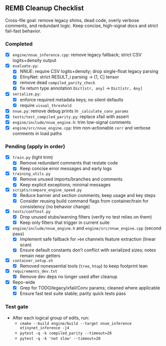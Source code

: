 ## REMB Cleanup Checklist

Cross-file goal: remove legacy shims, dead code, overly verbose comments, and redundant logic. Keep concise, high-signal docs and strict fail-fast behavior.

### Completed

- [x] `engine/nnue_inference.cpp`: remove legacy fallback; strict CSV logits+density output
- [x] `evaluate.py`:
  - [x] NNUE: require CSV logits+density; drop single-float legacy parsing
  - [x] EtinyNet: strict RESULT_i parsing → [1, C] tensor
  - [x] remove dead `compiled_parity_check`
  - [x] fix return type annotation `Dict[str, any]` → `Dict[str, Any]`
- [x] `serialize.py`:
  - [x] enforce required metadata keys; no silent defaults
  - [x] require `visual_threshold`
- [x] `nnue.py`: remove debug prints in `_calculate_conv_params`
- [x] `tests/test_compiled_parity.py`: replace xfail with assert
- [x] `engine/include/nnue_engine.h`: trim low-signal comments
- [x] `engine/src/nnue_engine.cpp`: trim non-actionable `cerr` and verbose comments in load paths

### Pending (apply in order)

- [x] `train.py` (light trim)
  - [x] Remove redundant comments that restate code
  - [x] Keep concise error messages and early logs

- [x] `training_utils.py`
  - [x] Remove unused imports/branches and comments
  - [x] Keep explicit exceptions; minimal messages

- [x] `scripts/compare_engine_speed.py`
  - [x] Reduce banner and section comments; keep usage and key steps
  - [x] Consider reusing build command flags from container/train for consistency (no behavior change)

- [x] `tests/conftest.py`
  - [x] Drop unused stubs/warning filters (verify no test relies on them)
  - [x] Keep only filters that trigger in current suite

- [x] `engine/include/nnue_engine.h` and `engine/src/nnue_engine.cpp` (second pass)
  - [x] Implement safe fallback for `>64` channels feature extraction (linear scan)
  - [x] Ensure default constants don’t conflict with serialized sizes; notes remain near getters

- [x] `container_setup.sh`
  - [x] Removed nonessential tools (`tree`, `htop`) to keep footprint lean

- [x] `requirements_dev.txt`
  - [x] Remove dev deps no longer used after cleanup

- [x] Repo-wide
  - [x] Grep for TODO/legacy/xfail/Conv params; cleaned where applicable
  - [x] Ensure fast test suite stable; parity quick tests pass

### Test gate

- After each logical group of edits, run:
  - `cmake --build engine/build --target nnue_inference etinynet_inference -j4`
  - `pytest -q -k compiled_parity --timeout=20`
  - `pytest -q -k 'not slow' --timeout=20`


